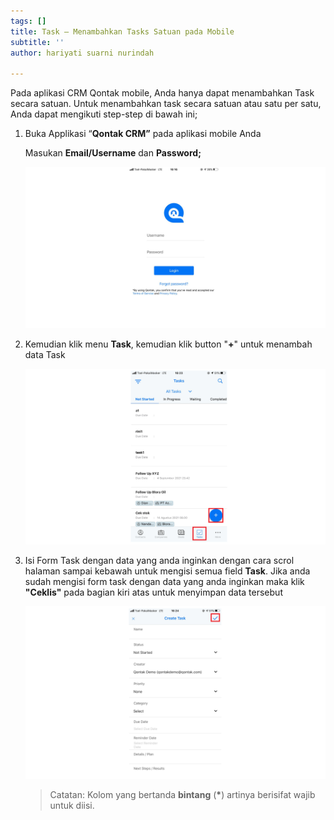 ```yaml
---
tags: []
title: Task – Menambahkan Tasks Satuan pada Mobile
subtitle: ''
author: hariyati suarni nurindah

---
```

Pada aplikasi CRM Qontak mobile, Anda hanya dapat menambahkan Task secara satuan. Untuk menambahkan task  secara satuan atau satu per satu, Anda dapat mengikuti step-step di bawah ini;

1. Buka Applikasi “**Qontak CRM”** pada aplikasi mobile Anda

   Masukan **Email/Username** dan **Password;**

   ![](/uploads/kontakmobile.PNG)
2. Kemudian klik menu **Task**, kemudian klik button "**+**" untuk menambah data Task

   ![](/uploads/tambahsatuantaskmobile.PNG)
3. Isi Form Task dengan data yang anda inginkan dengan cara scrol halaman sampai kebawah untuk mengisi semua field **Task**. Jika anda sudah mengisi form task dengan data yang anda inginkan maka klik **"Ceklis"** pada bagian kiri atas untuk menyimpan data tersebut

   ![](/uploads/tambahsatuantaskmobile1.PNG)

   > Catatan: Kolom yang bertanda **bintang** (__*__) artinya berisifat wajib untuk diisi.
